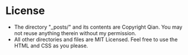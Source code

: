 ﻿# License
* The directory "_posts/" and its contents are Copyright Qian. You may not reuse anything therein without my permission.
* All other directories and files are MIT Licensed. Feel free to use the HTML and CSS as you please. 
